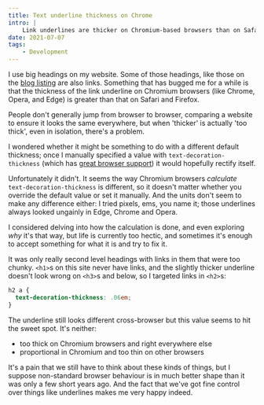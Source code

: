 ```yaml
---
title: Text underline thickness on Chrome
intro: |
    Link underlines are thicker on Chromium-based browsers than on Safari and Firefox; so much so that they can look odd on larger text like headings.
date: 2021-07-07
tags:
    - Development
---
```


I use big headings on my website. Some of those headings, like those on the [blog listing](/blog/) are also links. Something that has bugged me for a while is that the thickness of the link underline on Chromium browsers (like Chrome, Opera, and Edge) is greater than that on Safari and Firefox.

People don't generally jump from browser to browser, comparing a website to ensure it looks the same everywhere, but when 'thicker' is actually 'too thick', even in isolation, there's a problem.

I wondered whether it might be something to do with a different default thickness; once I manually specified a value with `text-decoration-thickness` (which has [great browser support](https://caniuse.com/mdn-css_properties_text-decoration-thickness)) it would hopefully rectify itself.

Unfortunately it didn't. It seems the way Chromium browsers *calculate* `text-decoration-thickness` is different, so it doesn't matter whether you override the default value or set it manually. And the units don't seem to make any difference either: I tried pixels, ems, you name it; those underlines always looked ungainly in Edge, Chrome and Opera.

I considered delving into how the calculation is done, and even exploring *why* it's that way, but life is currently too hectic, and sometimes it's enough to accept something for what it is and try to fix it.

It was only really second level headings with links in them that were too chunky. `<h1>`s on this site never have links, and the slightly thicker underline doesn't look wrong on `<h3>`s and below, so I targeted links in `<h2>`s:

```css
h2 a {
  text-decoration-thickness: .06em;
}
```

The underline still looks different cross-browser but this value seems to hit the sweet spot. It's neither:

- too thick on Chromium browsers and right everywhere else
- proportional in Chromium and too thin on other browsers

It's a pain that we still have to think about these kinds of things, but I suppose non-standard browser behaviour is in much better shape than it was only a few short years ago. And the fact that we've got fine control over things like underlines makes me very happy indeed.
